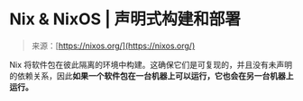 <!--yml

category: 未分类

date: 2024-05-27 14:45:51

-->

# Nix & NixOS | 声明式构建和部署

> 来源：[https://nixos.org/](https://nixos.org/)

Nix 将软件包在彼此隔离的环境中构建。这确保它们是可复现的，并且没有未声明的依赖关系，因此**如果一个软件包在一台机器上可以运行，它也会在另一台机器上运行。**
